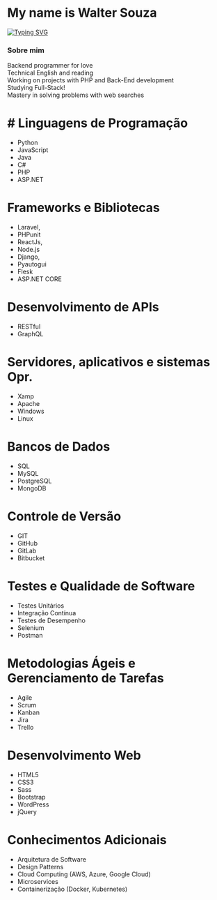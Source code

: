 # My name is Walter Souza

[![Typing SVG](https://readme-typing-svg.demolab.com?font=San+fransisco&pause=1000&color=F7310D&random=false&width=435&lines=I'm+a+backend+programmer)](https://git.io/typing-svg)

### Sobre mim
Backend programmer for love <br>
Technical English and reading <br>
Working on projects with PHP and Back-End development <br>
Studying Full-Stack! <br>
Mastery in solving problems with web searches <br>

# # Linguagens de Programação               
- Python                                     
- JavaScript                                    
- Java                                   
- C#                                 
- PHP                     
- ASP.NET  

 # Frameworks e Bibliotecas
- Laravel,
- PHPunit
- ReactJs,
- Node.js
- Django,
- Pyautogui
- Flesk
- ASP.NET CORE

# Desenvolvimento de APIs
- RESTful
- GraphQL

# Servidores, aplicativos e sistemas Opr.                                          
- Xamp
- Apache
- Windows
- Linux
  
# Bancos de Dados
- SQL
- MySQL
- PostgreSQL
- MongoDB

# Controle de Versão
- GIT
- GitHub
- GitLab
- Bitbucket

# Testes e Qualidade de Software
- Testes Unitários
- Integração Contínua
- Testes de Desempenho
- Selenium
- Postman

# Metodologias Ágeis e Gerenciamento de Tarefas
- Agile
- Scrum
- Kanban
- Jira
- Trello

# Desenvolvimento Web
- HTML5
- CSS3
- Sass
- Bootstrap
- WordPress
- jQuery

# Conhecimentos Adicionais
- Arquitetura de Software
- Design Patterns
- Cloud Computing (AWS, Azure, Google Cloud)
- Microservices
- Containerização (Docker, Kubernetes)
